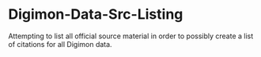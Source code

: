 # Digimon-Data-Src-Listing
Attempting to list all official source material in order to possibly create a list of citations for all Digimon data.
